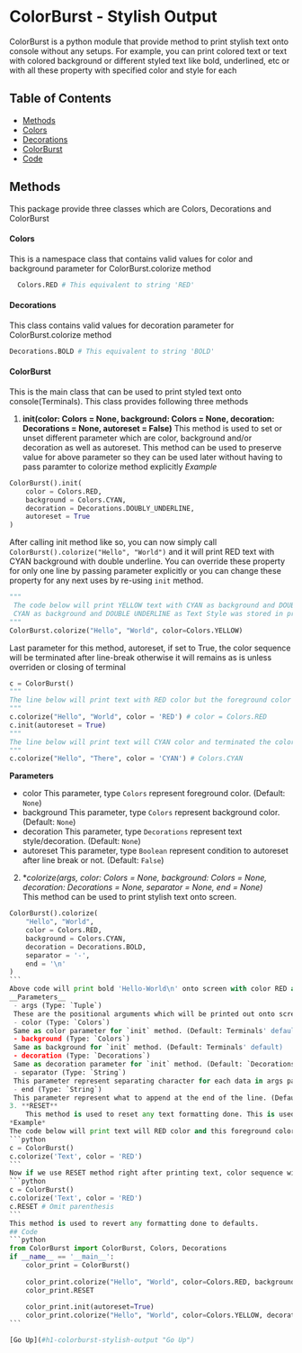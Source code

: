 # ColorBurst - Stylish Output
ColorBurst is a python module that provide method to print stylish text onto console without any setups. For example, you can print colored text or text with colored background or different styled text like bold, underlined, etc or with all these property with specified color and style for each

## Table of Contents
- [Methods](#Methods "Methods")
 - [Colors](#Colors "Colors")
 - [Decorations](#Decorations "Decorations")
 - [ColorBurst](#ColorBurst "ColorBurst")
- [Code](#Code "Code")

## Methods
This package provide three classes which are Colors, Decorations and ColorBurst
#### Colors
This is a namespace class that contains valid values for color and background parameter for ColorBurst.colorize method
````python
  Colors.RED # This equivalent to string 'RED'
````
#### Decorations
  This class contains valid values for decoration parameter for ColorBurst.colorize method
```python
Decorations.BOLD # This equivalent to string 'BOLD'
```
#### ColorBurst
  This is the main class that can be used to print styled text onto console(Terminals). This class provides following three methods
1. **init(color: Colors = None, background: Colors = None, decoration: Decorations = None, autoreset = False)**
      This method is used to set or unset different parameter which are color, background and/or decoration as well as autoreset. This method can be used to preserve value for above parameter so they can be used later without having to pass paramter to colorize method explicitly
*Example*
```python
ColorBurst().init(
	color = Colors.RED,
	background = Colors.CYAN,
	decoration = Decorations.DOUBLY_UNDERLINE,
	autoreset = True
)
```
After calling init method like so, you can now simply call `ColorBurst().colorize("Hello", "World")` and it will print RED text with CYAN background with double underline. You can override these property for only one line by passing parameter explicitly or you can change these property for any next uses by re-using `init` method.  
   ```python
"""
	The code below will print YELLOW text with CYAN as background and DOUBLE UNDERLINE as Text Style
	CYAN as background and DOUBLE UNDERLINE as Text Style was stored in previous init method calls
"""
ColorBurst.colorize("Hello", "World", color=Colors.YELLOW)
```
Last parameter for this method, autoreset, if set to True, the color sequence will be terminated after line-break otherwise it will remains as is unless overriden or closing of terminal
```python
c = ColorBurst()
"""
The line below will print text with RED color but the foreground color will be kept RED even after the program is terminated. This can be override by using another color (New color will persist instead of RED) or closing the terminal.
"""
c.colorize("Hello", "World", color = 'RED') # color = Colors.RED
c.init(autoreset = True)
"""
The line below will print text will CYAN color and terminated the coloring sequence. That means this CYAN color will only be available for current line/row (outputted row).
"""
c.colorize("Hello", "There", color = 'CYAN') # Colors.CYAN
```
**Parameters**
 - color
 This parameter, type `Colors` represent foreground color. (Default: `None`)
 - background
 This parameter, type `Colors` represent background color. (Default: `None`)
 - decoration
 This parameter, type `Decorations` represent text style/decoration. (Default: `None`)
 - autoreset
 This parameter, type `Boolean` represent condition to autoreset after line break or not. (Default: `False`)
2. **colorize(*args, color: Colors = None, background: Colors = None, decoration: Decorations = None, separator = None, end = None)**  
	This method can be used to print stylish text onto screen.
````python
ColorBurst().colorize(
	"Hello", "World",
	color = Colors.RED,
	background = Colors.CYAN,
	decoration = Decorations.BOLD,
	separator = '-',
	end = '\n'
)
```
Above code will print bold 'Hello-World\n' onto screen with color RED and background CYAN.
__Parameters__
 - args (Type: `Tuple`)
 These are the positional arguments which will be printed out onto screen. (Default: `''`)
 - color (Type: `Colors`)
 Same as color parameter for `init` method. (Default: Terminals' default)
 - background (Type: `Colors`)
 Same as background for `init` method. (Default: Terminals' default)
 - decoration (Type: `Decorations`)
 Same as decoration parameter for `init` method. (Default: `Decorations.NORMAL`)
 - separator (Type: `String`)
 This parameter represent separating character for each data in args parameter. (similar to `sep` parameter of `print` statement). (Default:  `' '`)
 - end (Type: `String`)
 This parameter represent what to append at the end of the line. (Default: `\n`)
3. **RESET**
	This method is used to reset any text formatting done. This is used when `autoreset` is set to `False` and need to terminate coloring sequence.
*Example*
The code below will print text will RED color and this foreground color will be persistent as autoreset is set to False
```python
c = ColorBurst()
c.colorize('Text', color = 'RED')
```
Now if we use RESET method right after printing text, color sequence will be terminated and foreground color will be reverted to default
```python
c = ColorBurst()
c.colorize('Text', color = 'RED')
c.RESET # Omit parenthesis
```
This method is used to revert any formatting done to defaults.
## Code
```python
from ColorBurst import ColorBurst, Colors, Decorations
if __name__ == '__main__':
    color_print = ColorBurst()
	
    color_print.colorize("Hello", "World", color=Colors.RED, background=Colors.GREEN, decoration=Decorations.ITALIC)
    color_print.RESET
	
    color_print.init(autoreset=True)
    color_print.colorize("Hello", "World", color=Colors.YELLOW, decoration=Decorations.RAPID_BLINK)
```

[Go Up](#h1-colorburst-stylish-output "Go Up")